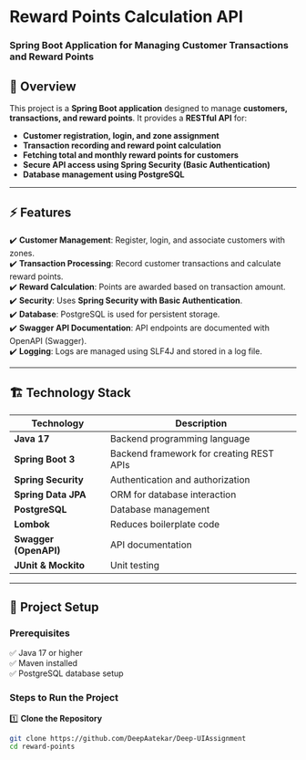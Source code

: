 # **Reward Points Calculation API**
### **Spring Boot Application for Managing Customer Transactions and Reward Points**

## 📌 **Overview**
This project is a **Spring Boot application** designed to manage **customers, transactions, and reward points**. It provides a **RESTful API** for:
- **Customer registration, login, and zone assignment**
- **Transaction recording and reward point calculation**
- **Fetching total and monthly reward points for customers**
- **Secure API access using Spring Security (Basic Authentication)**
- **Database management using PostgreSQL**

---

## ⚡ **Features**
✔️ **Customer Management**: Register, login, and associate customers with zones.  
✔️ **Transaction Processing**: Record customer transactions and calculate reward points.  
✔️ **Reward Calculation**: Points are awarded based on transaction amount.  
✔️ **Security**: Uses **Spring Security with Basic Authentication**.  
✔️ **Database**: PostgreSQL is used for persistent storage.  
✔️ **Swagger API Documentation**: API endpoints are documented with OpenAPI (Swagger).  
✔️ **Logging**: Logs are managed using SLF4J and stored in a log file.  

---

## 🏗 **Technology Stack**
| Technology | Description |
|------------|------------|
| **Java 17** | Backend programming language |
| **Spring Boot 3** | Backend framework for creating REST APIs |
| **Spring Security** | Authentication and authorization |
| **Spring Data JPA** | ORM for database interaction |
| **PostgreSQL** | Database management |
| **Lombok** | Reduces boilerplate code |
| **Swagger (OpenAPI)** | API documentation |
| **JUnit & Mockito** | Unit testing |

---

## 🚀 **Project Setup**
### **Prerequisites**
✅ Java 17 or higher  
✅ Maven installed  
✅ PostgreSQL database setup  

### **Steps to Run the Project**
1️⃣ **Clone the Repository**  
   ```bash
   git clone https://github.com/DeepAatekar/Deep-UIAssignment
   cd reward-points